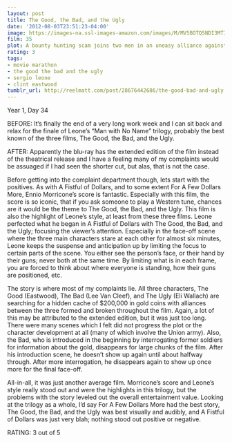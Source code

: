 ```yaml
---
layout: post
title: The Good, the Bad, and the Ugly
date: '2012-08-03T23:51:23-04:00'
image: https://images-na.ssl-images-amazon.com/images/M/MV5BOTQ5NDI3MTI4MF5BMl5BanBnXkFtZTgwNDQ4ODE5MDE@._V1_UX182_CR0,0,182,268_AL_.jpg
film: 35
plot: A bounty hunting scam joins two men in an uneasy alliance against a third in a race to find a fortune in gold buried in a remote cemetery.
rating: 3
tags:
- movie marathon
- the good the bad and the ugly
- sergio leone
- clint eastwood
tumblr_url: http://reelmatt.com/post/28676442686/the-good-bad-and-ugly
---
```


Year 1, Day 34

BEFORE: It’s finally the end of a very long work week and I can sit back and relax for the finale of Leone’s “Man with No Name” trilogy, probably the best known of the three films, The Good, the Bad, and the Ugly.

AFTER: Apparently the blu-ray has the extended edition of the film instead of the theatrical release and I have a feeling many of my complaints would be assuaged if I had seen the shorter cut, but alas, that is not the case.

Before getting into the complaint department though, lets start with the positives. As with A Fistful of Dollars, and to some extent For A Few Dollars More, Ennio Morricone’s score is fantastic. Especially with this film, the score is so iconic, that if you ask someone to play a Western tune, chances are it would be the theme to The Good, the Bad, and the Ugly. This film is also the highlight of Leone’s style, at least from these three films. Leone perfected what he began in A Fistful of Dollars with The Good, the Bad, and the Ugly; focusing the viewer’s attention. Especially in the face-off scene where the three main characters stare at each other for almost six minutes, Leone keeps the suspense and anticipation up by limiting the focus to certain parts of the scene. You either see the person’s face, or their hand by their guns; never both at the same time. By limiting what is in each frame, you are forced to think about where everyone is standing, how their guns are positioned, etc.

The story is where most of my complaints lie. All three characters, The Good (Eastwood), The Bad (Lee Van Cleef), and The Ugly (Eli Wallach) are searching for a hidden cache of $200,000 in gold coins with alliances between the three formed and broken throughout the film. Again, a lot of this may be attributed to the extended edition, but it was just too long. There were many scenes which I felt did not progress the plot or the character development at all (many of which involve the Union army). Also, the Bad, who is introduced in the beginning by interrogating former soldiers for information about the gold, disappears for large chunks of the film. After his introduction scene, he doesn’t show up again until about halfway through. After more interrogation, he disappears again to show up once more for the final face-off.

All-in-all, it was just another average film. Morricone’s score and Leone’s style really stood out and were the highlights in this trilogy, but the problems with the story leveled out the overall entertainment value. Looking at the trilogy as a whole, I’d say For A Few Dollars More had the best story, The Good, the Bad, and the Ugly was best visually and audibly, and A Fistful of Dollars was just very blah; nothing stood out positive or negative.

RATING: 3 out of 5
